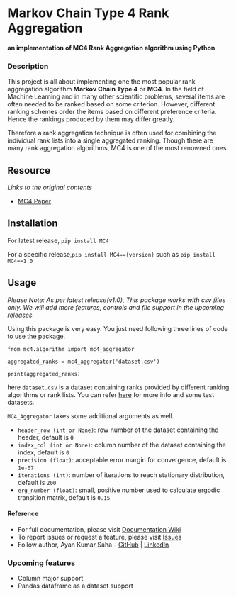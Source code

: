 # Markov Chain Type 4 Rank Aggregation
**an implementation of MC4 Rank Aggregation algorithm using Python**

### Description

This project is all about implementing one the most popular rank aggregation algorithm **Markov Chain Type 4** or **MC4**. In the field of Machine Learning and in many other scientific problems, several items are often needed to be ranked based on some criterion. However, different ranking schemes order the items based on different preference criteria. Hence the rankings produced by them may differ greatly.

Therefore a rank aggregation technique is often used for combining the individual rank lists into a single aggregated ranking. Though there are many rank aggregation algorithms, MC4 is one of the most renowned ones.

## Resource

*Links to the original contents*

* [MC4 Paper](http://www10.org/cdrom/papers/577/)


## Installation

For latest release, `pip install MC4`

For a specific release,`pip install MC4=={version}` such as `pip install MC4==1.0`

## Usage

*Please Note: As per latest release(v1.0), This package works with csv files only. We will add more features, controls and file support in the upcoming releases.*

Using this package is very easy. You just need following three lines of code to use the package.

```
from mc4.algorithm import mc4_aggregator

aggregated_ranks = mc4_aggregator('dataset.csv')

print(aggregated_ranks)
```
here `dataset.csv` is a dataset containing ranks provided by different ranking algorithms or rank lists. You can refer [here](test_datasets/) for more info and some test datasets.

`MC4_Aggregator` takes some additional arguments as well.

* `header_row (int or None)`: row number of the dataset containing the header, default is `0`
* `index_col (int or None)`: column number of the dataset containing the index, default is `0`
* `precision (float)`: acceptable error margin for convergence, default is `1e-07`
* `iterations (int)`: number of iterations to reach stationary distribution, default is `200`
* `erg_number (float)`: small, positive number used to calculate ergodic transition matrix, default is `0.15`

#### Reference
* For full documentation, please visit [Documentation Wiki](https://github.com/kalyaniuniversity/MC4/wiki)
* To report issues or request a feature, please visit [Issues](https://github.com/kalyaniuniversity/MC4/issues)
* Follow author, Ayan Kumar Saha - [GitHub](https://github.com/Ayan-Kumar-Saha) | [LinkedIn](https://www.linkedin.com/in/ayankumarsaha/)

### Upcoming features
* Column major support
* Pandas dataframe as a dataset support